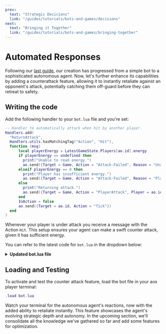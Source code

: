 ```yaml
---
prev:
  text: "Strategic Decicions"
  link: "/guides/tutorials/bots-and-games/decisions"
next:
  text: "Bringing it Together"
  link: "/guides/tutorials/bots-and-games/bringing-together"
---
```


# Automated Responses

Following our [last guide](decisions), our creation has progressed from a simple bot to a sophisticated autonomous agent. Now, let's further enhance its capabilities by adding a counterattack feature, allowing it to instantly retaliate against an opponent's attack, potentially catching them off-guard before they can retreat to safety.

## Writing the code

Add the following handler to your `bot.lua` file and you're set:

```lua
-- Handler to automatically attack when hit by another player.
Handlers.add(
  "ReturnAttack",
  Handlers.utils.hasMatchingTag("Action", "Hit"),
  function (msg)
      local playerEnergy = LatestGameState.Players[ao.id].energy
      if playerEnergy == undefined then
        print("Unable to read energy.")
        ao.send({Target = Game, Action = "Attack-Failed", Reason = "Unable to read energy."})
      elseif playerEnergy == 0 then
        print("Player has insufficient energy.")
        ao.send({Target = Game, Action = "Attack-Failed", Reason = "Player has no energy."})
      else
        print("Returning attack.")
        ao.send({Target = Game, Action = "PlayerAttack", Player = ao.id, AttackEnergy = tostring(playerEnergy)})
      end
      InAction = false
      ao.send({Target = ao.id, Action = "Tick"})
  end
)
```

Whenever your player is under attack you receive a message with the Action `Hit`. This setup ensures your agent can make a swift counter attack, given it has sufficient energy.

You can refer to the latest code for `bot.lua` in the dropdown below:

<details>
  <summary><strong>Updated bot.lua file</strong></summary>

```lua
LatestGameState = LatestGameState or nil

function inRange(x1, y1, x2, y2, range)
    return math.abs(x1 - x2) <= range and math.abs(y1 - y2) <= range
end

function decideNextAction()
  local player = LatestGameState.Players[ao.id]
  local targetInRange = false

  for target, state in pairs(LatestGameState.Players) do
      if target ~= ao.id and inRange(player.x, player.y, state.x, state.y, 1) then
          targetInRange = true
          break
      end
  end

  if player.energy > 5 and targetInRange then
    print("Player in range. Attacking.")
    ao.send({Target = Game, Action = "PlayerAttack", Player = ao.id, AttackEnergy = tostring(player.energy)})
  else
    print("No player in range or insufficient energy. Moving randomly.")
    local directionMap = {"Up", "Down", "Left", "Right", "UpRight", "UpLeft", "DownRight", "DownLeft"}
    local randomIndex = math.random(#directionMap)
    ao.send({Target = Game, Action = "PlayerMove", Player = ao.id, Direction = directionMap[randomIndex]})
  end
end

Handlers.add(
"HandleAnnouncements",
Handlers.utils.hasMatchingTag("Action", "Announcements"),
function (msg)
  ao.send({Target = Game, Action = "GetGameState"})
  print(msg.Event .. ": " .. msg.Data)
end
)

Handlers.add(
"UpdateGameState",
Handlers.utils.hasMatchingTag("Action", "GameState"),
function (msg)
  local json = require("json")
  LatestGameState = json.decode(msg.Data)
  ao.send({Target = ao.id, Action = "UpdatedGameState"})
end
)

Handlers.add(
"decideNextAction",
Handlers.utils.hasMatchingTag("Action", "UpdatedGameState"),
function ()
  if LatestGameState.GameMode ~= "Playing" then
    return
  end
  print("Deciding next action.")
  decideNextAction()
end
)

Handlers.add(
"ReturnAttack",
Handlers.utils.hasMatchingTag("Action", "Hit"),
function (msg)
    local playerEnergy = LatestGameState.Players[ao.id].energy
    if playerEnergy == undefined then
      print("Unable to read energy.")
      ao.send({Target = Game, Action = "Attack-Failed", Reason = "Unable to read energy."})
    elseif playerEnergy == 0 then
      print("Player has insufficient energy.")
      ao.send({Target = Game, Action = "Attack-Failed", Reason = "Player has no energy."})
    else
      print("Returning attack.")
      ao.send({Target = Game, Action = "PlayerAttack", Player = ao.id, AttackEnergy = tostring(playerEnergy)})
    end
    InAction = false
    ao.send({Target = ao.id, Action = "Tick"})
end
)
```

</details>

## Loading and Testing

To activate and test the counter attack feature, load the bot file in your aos player terminal:

```lua
.load bot.lua
```

Watch your terminal for the autonomous agent's reactions, now with the added ability to retaliate instantly. This feature showcases the agent's evolving strategic depth and autonomy. In the upcoming section, we'll consolidate all the knowledge we've gathered so far and add some features for optimization.

